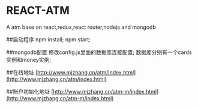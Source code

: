 # REACT-ATM
A atm base on react,redux,react router,nodejs and mongodb

##启动程序
npm install;
npm start;

##mongodb配置
修改config.js里面的数据库连接配置;
数据库分别有一个cards实例和money实例;

##在线地址
[http://www.mjzhang.cn/atm/index.html](http://www.mjzhang.cn/atm/index.html)

##账户初始化地址
[http://www.mjzhang.cn/atm-m/index.html](http://www.mjzhang.cn/atm-m/index.html)